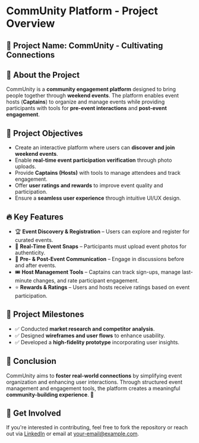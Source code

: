 # CommUnity Platform - Project Overview

## 📌 Project Name: **CommUnity - Cultivating Connections**

## 🌟 About the Project
CommUnity is a **community engagement platform** designed to bring people together through **weekend events**. The platform enables event hosts (**Captains**) to organize and manage events while providing participants with tools for **pre-event interactions** and **post-event engagement**.

## 🎯 Project Objectives
- Create an interactive platform where users can **discover and join weekend events**.
- Enable **real-time event participation verification** through photo uploads.
- Provide **Captains (Hosts)** with tools to manage attendees and track engagement.
- Offer **user ratings and rewards** to improve event quality and participation.
- Ensure a **seamless user experience** through intuitive UI/UX design.

## 🔥 Key Features
- 🏆 **Event Discovery & Registration** – Users can explore and register for curated events.
- 📸 **Real-Time Event Snaps** – Participants must upload event photos for authenticity.
- 💬 **Pre- & Post-Event Communication** – Engage in discussions before and after events.
- 🎟️ **Host Management Tools** – Captains can track sign-ups, manage last-minute changes, and rate participant engagement.
- ⭐ **Rewards & Ratings** – Users and hosts receive ratings based on event participation.

## 🚀 Project Milestones
- ✅ Conducted **market research and competitor analysis**.
- ✅ Designed **wireframes and user flows** to enhance usability.
- ✅ Developed a **high-fidelity prototype** incorporating user insights.

## 📌 Conclusion
CommUnity aims to **foster real-world connections** by simplifying event organization and enhancing user interactions. Through structured event management and engagement tools, the platform creates a meaningful **community-building experience**. 🚀

## 🤝 Get Involved
If you're interested in contributing, feel free to fork the repository or reach out via [LinkedIn](www.linkedin.com/in/aakashas) or email at your-email@example.com.
